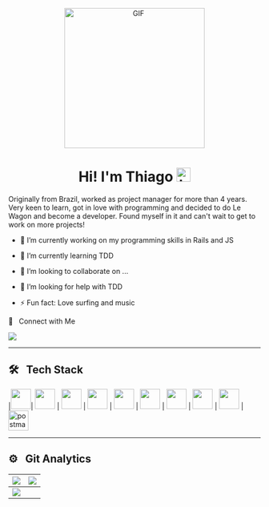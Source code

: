 <p align="center">
<img alt="GIF" src="https://www.sithcomputers.com/wp-content/uploads/2021/02/C-1.gif" height="280" />
 <p/>
<h1 align="center"> Hi! I'm Thiago <img src="https://user-images.githubusercontent.com/1303154/88677602-1635ba80-d120-11ea-84d8-d263ba5fc3c0.gif" width="28px" alt="hi"></h1>

Originally from Brazil, worked as project manager for more than 4 years. Very keen to learn, got in love with programming and decided to do Le Wagon and become a developer. Found myself in it and can't wait to get to work on more projects!


- 🔭 I’m currently working on my programming skills in Rails and JS 
- 🌱 I’m currently learning TDD
- 👯 I’m looking to collaborate on ...
- 🤔 I’m looking for help with TDD 

- ⚡ Fun fact: Love surfing and music

🤝 &nbsp; Connect with Me

[<img src="https://img.shields.io/badge/linkedin-%230077B5.svg?&style=for-the-badge&logo=linkedin&logoColor=white" />](https://www.linkedin.com/in/thiago-rossiter-calazans-b0863866/)

<hr>

## 🛠 &nbsp; Tech Stack

|<img src="https://cdn.jsdelivr.net/gh/devicons/devicon/icons/rails/rails-original-wordmark.svg" width=40 />| <img src="https://cdn.jsdelivr.net/gh/devicons/devicon/icons/javascript/javascript-original.svg" width=40 /> | <img src="https://cdn.jsdelivr.net/gh/devicons/devicon/icons/ruby/ruby-original-wordmark.svg" width=40 /> | <img src="https://cdn.jsdelivr.net/gh/devicons/devicon/icons/postgresql/postgresql-original-wordmark.svg" width=40 /> | <img src="https://cdn.jsdelivr.net/gh/devicons/devicon/icons/html5/html5-original-wordmark.svg" width=40 /> | <img src="https://cdn.jsdelivr.net/gh/devicons/devicon/icons/css3/css3-original-wordmark.svg" width=40 /> | <img src="https://cdn.jsdelivr.net/gh/devicons/devicon/icons/bootstrap/bootstrap-original-wordmark.svg" width=40 /> | <img src="https://cdn.jsdelivr.net/gh/devicons/devicon/icons/git/git-original.svg" width=40 /> | <img src="https://cdn.jsdelivr.net/gh/devicons/devicon/icons/heroku/heroku-plain-wordmark.svg" width=40 /> | <img src="https://www.vectorlogo.zone/logos/getpostman/getpostman-icon.svg" alt="postman" width="40">



<hr>

## ⚙️ &nbsp; Git Analytics


<img src="https://github-readme-stats.vercel.app/api?username=thiagocal&&show_icons=true&count_private=true&theme=github_dark">|<img src="https://github-readme-streak-stats.herokuapp.com/?user=thiagocal&theme=blueberry_duo"/>
|---|---|
<img src="https://github-readme-stats.vercel.app/api/top-langs/?username=thiagocal&layout=compact&theme=github_dark"/>|
